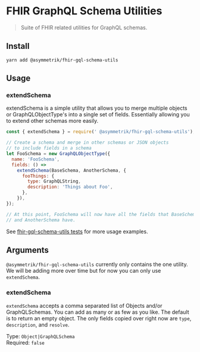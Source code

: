 # FHIR GraphQL Schema Utilities

> Suite of FHIR related utilities for GraphQL schemas.

## Install

```shell
yarn add @asymmetrik/fhir-gql-schema-utils
```

## Usage

### extendSchema

extendSchema is a simple utility that allows you to merge multiple objects or
GraphQLObjectType's into a single set of fields. Essentially allowing you to
extend other schemas more easily.

```javascript
const { extendSchema } = require(' @asymmetrik/fhir-gql-schema-utils');

// Create a schema and merge in other schemas or JSON objects
// to include fields in a schema
let FooSchema = new GraphQLObjectType({
  name: 'FooSchema',
  fields: () =>
    extendSchema(BaseSchema, AnotherSchema, {
      fooThings: {
        type: GraphQLString,
        description: 'Things about Foo',
      },
    }),
});

// At this point, FooSchema will now have all the fields that BaseSchema
// and AnotherSchema have.
```

See [fhir-gql-schema-utils tests](https://github.com/Asymmetrik/phx-tools/blob/master/packages/fhir-gql-schema-utils/index.test.js) for more usage examples.

## Arguments

`@asymmetrik/fhir-gql-schema-utils` currently only contains the one utility. We will be adding more over time but for now you can only use `extendSchema`.

### extendSchema

`extendSchema` accepts a comma separated list of Objects and/or GraphQLSchemas. You can add as many or as few as you like. The default is to return an empty object. The only fields copied over right now are `type`, `description`, and `resolve`.

Type: `Object|GraphQLSchema`  
Required: `false`
